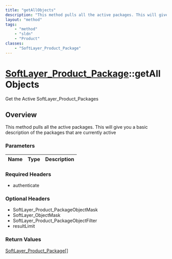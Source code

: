 ```yaml
---
title: "getAllObjects"
description: "This method pulls all the active packages. This will give you a basic description of the packages that are currently act... "
layout: "method"
tags:
    - "method"
    - "sldn"
    - "Product"
classes:
    - "SoftLayer_Product_Package"
---
```

# [SoftLayer_Product_Package](/reference/services/SoftLayer_Product_Package)::getAllObjects

Get the Active SoftLayer_Product_Packages


## Overview 
This method pulls all the active packages. This will give you a basic description of the packages that are currently active 

### Parameters 
|Name | Type | Description |
| --- | --- | --- |


### Required Headers
* authenticate

### Optional Headers
* SoftLayer_Product_PackageObjectMask
* SoftLayer_ObjectMask
* SoftLayer_Product_PackageObjectFilter
* resultLimit

### Return Values
<a href='/reference/datatypes/SoftLayer_Product_Package'>SoftLayer_Product_Package[] </a>

